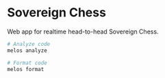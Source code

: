 # Sovereign Chess

Web app for realtime head-to-head Sovereign Chess.

```bash
# Analyze code
melos analyze

# Format code
melos format
```
